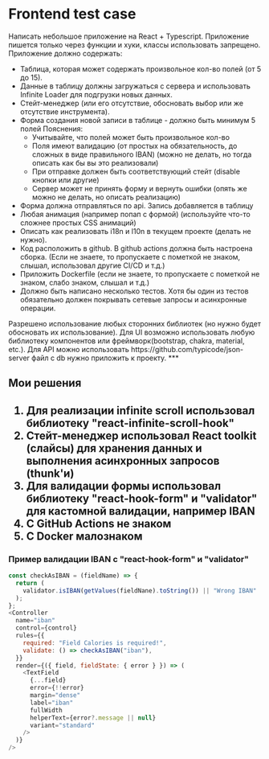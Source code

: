 <h1>Frontend test case</h1>
Написать небольшое приложение на React + Typescript. Приложение пишется только через функции и хуки, классы использовать запрещено.
Приложение должно содержать:
<ul>
<li>Таблица, которая может содержать произвольное кол-во полей (от 5 до 15).</li>
<li>Данные в таблицу должны загружаться с сервера и использовать Infinite Loader для подгрузки новых данных.</li>
<li>Стейт-менеджер (или его отсутствие, обосновать выбор или же отсутствие инструмента).</li>
<li>Форма создания новой записи в таблице - должно быть минимум 5 полей
Пояснения:
  <ul>
    <li>Учитывайте, что полей может быть произвольное кол-во</li>
    <li>Поля имеют валидацию (от простых на обязательность, до сложных в виде правильного IBAN) (можно не делать, но тогда описать как бы вы это реализовали)</li>
    <li>При отправке должен быть соответствующий стейт (disable кнопки или другие)</li>
    <li>Сервер может не принять форму и вернуть ошибки (опять же можно не делать, но описать реализацию)</li>
    </ul>
</li>
<li>Форма должна отправляться по api. Запись добавляется в таблицу</li>
<li>Любая анимация (например попап с формой) (используйте что-то сложнее простых CSS анимаций)</li>
<li>Описать как реализовать i18n и l10n в текущем проекте (делать не нужно).</li>
<li>Код расположить в github. В github actions должна быть настроена сборка. (Если не знаете, то пропускаете с пометкой не знаком, слышал, использовал другие CI/CD и т.д.)</li>
<li>Приложить Dockerfile (если не знаете, то пропускаете с пометкой не знаком, слабо знаком, слышал и т.д.)</li>
<li>Должно быть написано несколько тестов. Хотя бы один из тестов обязательно должен покрывать сетевые запросы и асинхронные операции.</li>
</ul>
Разрешено использование любых сторонних библиотек (но нужно будет обосновать их использование).
Для UI возможно использовать любую библиотеку компонентов или фреймворк(bootstrap, chakra, material, etc.).
Для API можно использовать https://github.com/typicode/json-server файл c db нужно приложить к проекту.
***
<h2>Мои решения<h2>

  <ol>
    <li>
      Для реализации infinite scroll использовал библиотеку "react-infinite-scroll-hook"
    </li>
    <li>
      Стейт-менеджер использовал React toolkit (слайсы) для хранения данных и выполнения асинхронных запросов (thunk'и)
    </li>
    <li>
      Для валидации формы использовал библиотеку "react-hook-form" и "validator" для кастомной валидации, например IBAN
    </li>
      <li>
        С GitHub Actions не знаком
      </li>
    <li>
      С Docker малознаком
    </li>
  </ol>
  <h3>
    Пример валидации IBAN с "react-hook-form" и "validator"
  </h3>
 

```javascript
const checkAsIBAN = (fieldName) => {
  return (
    validator.isIBAN(getValues(fieldNane).toString()) || "Wrong IBAN"
  );
};
<Controller
  name="iban"
  control={control}
  rules={{
    required: "Field Calories is required!",
    validate: () => checkAsIBAN("iban"),
  }}
  render={({ field, fieldState: { error } }) => (
    <TextField
      {...field}
      error={!!error}
      margin="dense"
      label="iban"
      fullWidth
      helperText={error?.message || null}
      variant="standard"
    />
  )}
/>
```